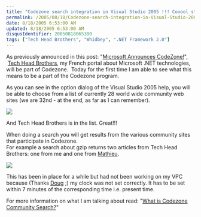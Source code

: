 ```yaml
---
title: "Codezone search integration in Visual Studio 2005 !!! Cooool stuf :-)"
permalink: /2005/08/18/Codezone-search-integration-in-Visual-Studio-2005-!!!-Cooool-stuf-)/
date: 8/18/2005 6:53:00 AM
updated: 8/18/2005 6:53:00 AM
disqusIdentifier: 20050818065300
tags: ["Tech Head Brothers", "Whidbey", ".NET Framework 2.0"]
---
```




As previously announced in this post: "[Microsoft 
Announces CodeZone!](http://weblogs.asp.net/lkempe/archive/2005/03/29/396184.aspx)",  [Tech 
Head Brothers](http://www.techheadbrothers.com), my French portal about Microsoft .NET technologies, will be 
part of Codezone.  Today for the first time I am able to see what this 
means to be a part of the Codezone program.
<!-- more -->

As you can see in the option dialog of the Visual Studio 2005 help, you will 
be able to choose from a list of currently 28 world wide community web sites (we 
are 32nd - at the end, as far as I can remember).

![](http://membres.lycos.fr/lkempe//thbcodezone1.jpg)

And Tech Head Brothers is in the list. Great!!!

When doing a search you will get results from the various community sites 
that participate in Codezone.  
For example a search about gzip returns two 
articles from Tech Head Brothers: one from me and one from [Mathieu](http://myaustraliantrip.blogspot.com/).

![](http://membres.lycos.fr/lkempe//thbcodezone2.jpg)

This has been in place for a while but had not been working on my VPC because 
(Thanks [Doug](http://www.dotnetjunkies.com/weblog/dougseven/) ;) my 
clock was not set correctly. It has to be set within 7 minutes of the 
corresponding time i.e. present time.

For more information on what I am talking about read: "[What 
is Codezone Community Search?](http://markitup.com/Posts/Post.aspx?postId=611bc7a7-cd07-4dd8-a058-14ad1884538b)"
